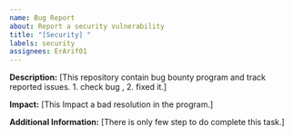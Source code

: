 ```yaml
---
name: Bug Report
about: Report a security vulnerability
title: "[Security] "
labels: security
assignees: ErArif01
---
```

**Description:**
[This repository contain bug bounty program and track reported issues. 1. check bug , 2. fixed it.]

**Impact:**
 [This Impact a bad resolution in the program.]

**Additional Information:**
[There is only few step to do complete this task.]
